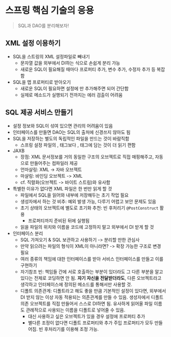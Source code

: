 # 스프링 핵심 기술의 응용
> SQL과 DAO를 분리해보자!


## XML 설정 이용하기
- SQL을 스트링의 XML 설정파일로 빼내기
    * 문자열 값을 외부에서 DI하는 식으로 손쉽게 분리 가능
    * 새로운 SQL이 필요해질 때마다 프로퍼티 추가, 변수 추가, 수정자 추가 등 복잡함
- SQL을 맵 프로퍼티로 받아오기
    * 새로운 SQL이 필요하면 설정에 <entry>만 추가해주면 되어 간단함
    * 실제로 메소드가 실행되기 전까지는 에러 검출이 어려움


## SQL 제공 서비스 만들기
- 설정 정보와 SQL이 섞여 있으면 관리의 어려움이 있음
- 인터페이스를 만들면 DAO는 SQL의 출처에 신경쓰지 않아도 됨
- SQL을 저장하는 별도의 독립적인 파일을 만드는 것이 바람직함
    * 스프링 설정 파일의 <map>, <entry> 태그보다 <sqlmap>, <sql> 태그에 담는 것이 더 읽기 편함
- JAXB
    * 장점: XML 문서정보를 거의 동일한 구조의 오브젝트로 직접 매핑해주고, 자동으로 만들어주는 컴파일러 제공
    * 언마샬링: XML -> 자바 오브젝트
    * 마샬링: 바인딩 오브젝트 -> XML
    * cf. 직렬화(오브젝트 -> 바이트 스트림)와 유사함
- 특별한 이유가 없다면 XML 파일은 한 번만 읽게 할 것
    * 파일에서 SQL을 읽어와 내부에 저장해두는 초기 작업 필요
    * 생성자에서 하는 것 비추: 예외 발생 가능, 다루기 어렵고 보안 문제도 있음
    * 초기 상태의 오브젝트에 별도로 초기화 추천: 빈 후처리기 `@PostConstruct` 활용
        + 프로퍼티까지 준비된 뒤에 실행됨
    * 읽을 파일의 위치와 이름을 코드에 고정하지 말고 외부에서 DI 받게 할 것
- 인터페이스 분리
    * SQL 가져오기 & SQL 보관하고 사용하기 -> 분리할 만한 관심사
    * 만약 읽으려는 파일의 형식이 XML이 아니라면? -> 확장 가능한 구조로 변경 필요
    * 여러 종류의 책임에 대한 인터페이스를 받아 서비스 인터페이스를 만들고 이를 구현하기
    * 자기참조 빈: 책임들 간에 서로 호출하는 부분이 있더라도 그 다른 부분을 알고 있다는 전제로 코딩하면 안 됨. **자기 자신을 전달받더라도**, 다른 오브젝트라고 생각하고 인터페이스에 정의된 메소드를 통해서만 사용할 것.
    * 디폴트 의존관계: 디폴트라고 해도 좋을 만큼 기본적인 설정이 있다면, 외부에서 DI 받지 않는 이상 자동 적용되는 의존관계를 만들 수 있음. 생성자에서 디폴트 의존 오브젝트를 직접 만들어서 스스로 DI하면 됨. 유사하게 읽어올 파일 이름도 관례적으로 사용되는 이름을 디폴트로 넣어줄 수 있음.
        + 대신 사용하고 싶은 오브젝트가 있을 경우 설정에 프로퍼티 추가
        + 별다른 조정이 없다면 디폴트 프로퍼티와 추가 주입 프로퍼티가 모두 만들어짐. 빈 후처리기를 이용해 조정 가능.